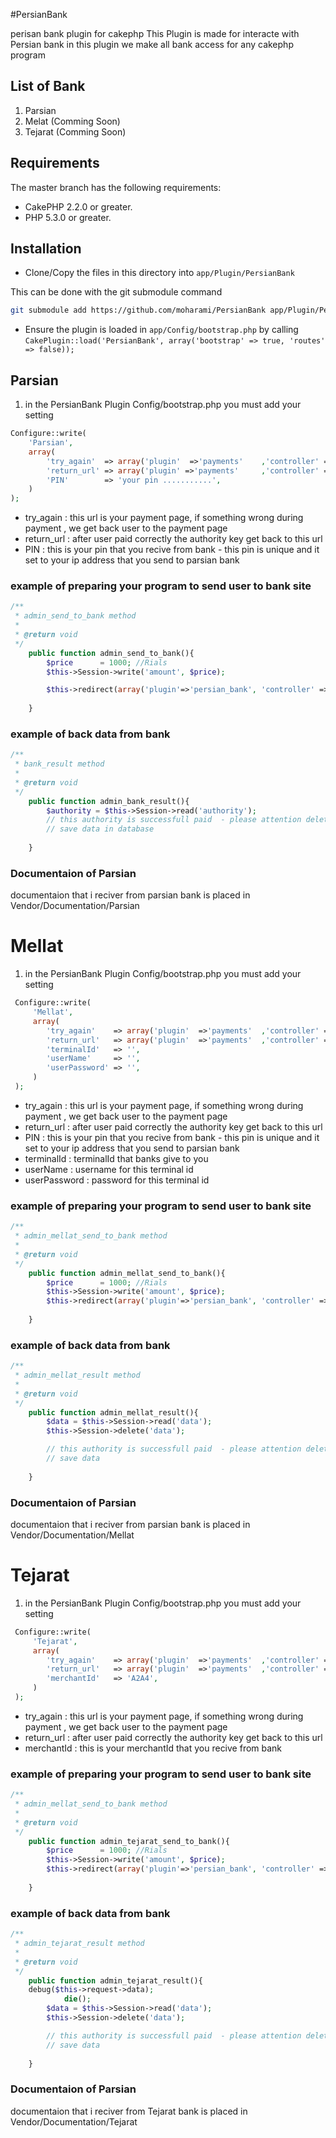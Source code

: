 #PersianBank

perisan bank plugin for cakephp
This Plugin is made for interacte with Persian bank 
in this plugin  we make all bank access for any cakephp program 
## List of Bank
1. Parsian
2. Melat (Comming Soon)
3. Tejarat (Comming Soon)


## Requirements

The master branch has the following requirements:

* CakePHP 2.2.0 or greater.
* PHP 5.3.0 or greater.

## Installation

* Clone/Copy the files in this directory into `app/Plugin/PersianBank`

This can be done with the git submodule command
```sh
git submodule add https://github.com/moharami/PersianBank app/Plugin/PersianBank
```

* Ensure the plugin is loaded in `app/Config/bootstrap.php` by calling `CakePlugin::load('PersianBank', array('bootstrap' => true, 'routes' => false));`

## Parsian
1. in the PersianBank Plugin Config/bootstrap.php you must add your setting 
```php
Configure::write(
    'Parsian',
    array(
		'try_again'  => array('plugin'  =>'payments'	,'controller' => 'PaymentAccountNumbers' , 'action' => 'list'			, 'admin'=>true),
		'return_url' => array('plugin' =>'payments'		,'controller' => 'PaymentAccountNumbers' , 'action' => 'bank_result'	, 'admin'=>true),
		'PIN'        => 'your pin ...........',
    )
);
```
* try_again  : this url is your payment page, if something wrong during payment , we get back user to the payment page
* return_url : after user paid correctly the authority key get back to this url
* PIN        : this is your pin that you recive from bank - this pin is unique and it set to your ip address that you send to parsian bank


### example of preparing your program to send user to bank site
```php
/**
 * admin_send_to_bank method
 *
 * @return void
 */
	public function admin_send_to_bank(){		
		$price      = 1000; //Rials
		$this->Session->write('amount', $price);

		$this->redirect(array('plugin'=>'persian_bank', 'controller' => 'Parsians', 'action' => 'gotoParsian'));
		
	}
```

### example of back data from bank
```php
/**
 * bank_result method
 *
 * @return void
 */
	public function admin_bank_result(){
		$authority = $this->Session->read('authority');
		// this authority is successfull paid  - please attention delete this session(authority) after save your data in database
		// save data in database
		
	}
```

### Documentaion of Parsian
documentaion that i reciver from parsian bank is placed in Vendor/Documentation/Parsian


# Mellat
1. in the PersianBank Plugin Config/bootstrap.php you must add your setting 
```php
 Configure::write(
     'Mellat',
     array(
        'try_again'    => array('plugin'  =>'payments'  ,'controller' => 'PaymentAccountNumbers' , 'action' => 'list'           , 'admin'=>true),
        'return_url'   => array('plugin'  =>'payments'  ,'controller' => 'PaymentAccountNumbers' , 'action' => 'mellat_result'  , 'admin'=>true),
        'terminalId'   => '',
        'userName'     => '',
        'userPassword' => '',
     )
 );
```
* try_again  : this url is your payment page, if something wrong during payment , we get back user to the payment page
* return_url : after user paid correctly the authority key get back to this url
* PIN        : this is your pin that you recive from bank - this pin is unique and it set to your ip address that you send to parsian bank
* terminalId : terminalId that banks give to you
* userName   :  username for this terminal id
* userPassword : password for this terminal id

### example of preparing your program to send user to bank site
```php
/**
 * admin_mellat_send_to_bank method
 *
 * @return void
 */
    public function admin_mellat_send_to_bank(){
        $price      = 1000; //Rials
        $this->Session->write('amount', $price);
        $this->redirect(array('plugin'=>'persian_bank', 'controller' => 'mellat', 'action' => 'bp_pay_request'));
        
    }
```

### example of back data from bank
```php
/**
 * admin_mellat_result method
 *
 * @return void
 */
    public function admin_mellat_result(){          
        $data = $this->Session->read('data');
        $this->Session->delete('data');

        // this authority is successfull paid  - please attention delete this session(authority) after save your data in database
        // save data 
        
    }
```

### Documentaion of Parsian
documentaion that i reciver from parsian bank is placed in Vendor/Documentation/Mellat



# Tejarat 
1. in the PersianBank Plugin Config/bootstrap.php you must add your setting 
```php
 Configure::write(
     'Tejarat',
     array(
        'try_again'    => array('plugin'  =>'payments'  ,'controller' => 'PaymentAccountNumbers' , 'action' => 'list'           , 'admin'=>true),
        'return_url'   => array('plugin'  =>'payments'  ,'controller' => 'PaymentAccountNumbers' , 'action' => 'tejarat_result' , 'admin'=>true),
        'merchantId'   => 'A2A4',   
     )
 );
```
* try_again  : this url is your payment page, if something wrong during payment , we get back user to the payment page
* return_url : after user paid correctly the authority key get back to this url
* merchantId        : this is your merchantId that you recive from bank 


### example of preparing your program to send user to bank site
```php
/**
 * admin_mellat_send_to_bank method
 *
 * @return void
 */
    public function admin_tejarat_send_to_bank(){
        $price      = 1000; //Rials
        $this->Session->write('amount', $price);
        $this->redirect(array('plugin'=>'persian_bank', 'controller' => 'Tejarat', 'action' => 'send_to_tejarat'));
        
    }
```

### example of back data from bank
```php
/**
 * admin_tejarat_result method
 *
 * @return void
 */
    public function admin_tejarat_result(){ 
    debug($this->request->data);
            die();      
        $data = $this->Session->read('data');
        $this->Session->delete('data');

        // this authority is successfull paid  - please attention delete this session(authority) after save your data in database
        // save data 
        
    }
```

### Documentaion of Parsian
documentaion that i reciver from Tejarat bank is placed in Vendor/Documentation/Tejarat


